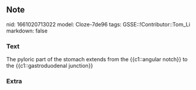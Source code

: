 ## Note
nid: 1661020713022
model: Cloze-7de96
tags: GSSE::!Contributor::Tom_Li
markdown: false

### Text
<div>
  The pyloric part of the stomach extends from the {{c1::angular
  notch}} to the {{c1::gastroduodenal junction}}
</div>

### Extra

